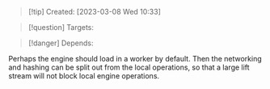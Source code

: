 
>[!tip] Created: [2023-03-08 Wed 10:33]

>[!question] Targets: 

>[!danger] Depends: 

Perhaps the engine should load in a worker by default.
Then the networking and hashing can be split out from the local operations, so that a large lift stream will not block local engine operations.